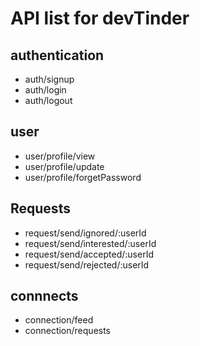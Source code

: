 # API list for devTinder

## authentication
  - auth/signup
  - auth/login
  - auth/logout

## user
  - user/profile/view
  - user/profile/update
  - user/profile/forgetPassword

## Requests
  - request/send/ignored/:userId
  - request/send/interested/:userId
  - request/send/accepted/:userId
  - request/send/rejected/:userId

## connnects
  - connection/feed
  - connection/requests 